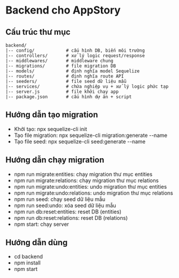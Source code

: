 # Backend cho AppStory

## Cấu trúc thư mục

```
backend/
|-- config/            # cấu hình DB, biến môi trường
|-- controllers/       # xử lý logic request/response
|-- middlewares/       # middleware chung
|-- migrations/        # file migration DB
|-- models/            # định nghĩa model Sequelize
|-- routes/            # định nghĩa route API
|-- seeders/           # file seed dữ liệu mẫu
|-- services/          # chứa nghiệp vụ + xử lý logic phức tạp
|-- server.js          # file khởi chạy app
|-- package.json       # cấu hình dự án + script
```

## Hướng dẫn tạo migration

- Khởi tạo: npx sequelize-cli init
- Tạo file migration: npx sequelize-cli migration:generate --name <filename>
- Tạo file seed: npx sequelize-cli seed:generate --name <filename>

## Hướng dẫn chạy migration

- npm run migrate:entities: chạy migration thư mục entities
- npm run migrate:relations: chạy migration thư mục relations
- npm run migrate:undo:entities: undo migration thư mục entities
- npm run migrate:undo:relations: undo migration thư mục relations
- npm run seed: chạy seed dữ liệu mẫu
- npm run seed:undo: xóa seed dữ liệu mẫu
- npm run db:reset:entities: reset DB (entities)
- npm run db:reset:relations: reset DB (relations)
- npm start: chạy server

## Hướng dẫn dùng

- cd backend
- npm install
- npm start
